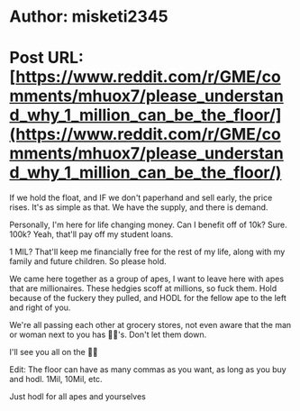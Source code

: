 # Author: misketi2345
# Post URL: [https://www.reddit.com/r/GME/comments/mhuox7/please_understand_why_1_million_can_be_the_floor/](https://www.reddit.com/r/GME/comments/mhuox7/please_understand_why_1_million_can_be_the_floor/)


If we hold the float, and IF we don't paperhand and sell early, the price rises. It's as simple as that. We have the supply, and there is demand. 

Personally, I'm here for life changing money. Can I benefit off of 10k? Sure. 100k? Yeah, that'll pay off my student loans. 

1 MIL? That'll keep me financially free for the rest of my life, along with my family and future children. So please hold. 

We came here together as a group of apes, I want to leave here with apes that are millionaires. These hedgies scoff at millions, so fuck them. Hold because of the fuckery they pulled, and HODL for the fellow ape to the left and right of you. 

We're all passing each other at grocery stores, not even aware that the man or woman next to you has 💎👐's. Don't let them down. 

I'll see you all on the 🚀🌑

Edit: The floor can have as many commas as you want, as long as you buy and hodl. 1Mil, 10Mil, etc. 

Just hodl for all apes and yourselves